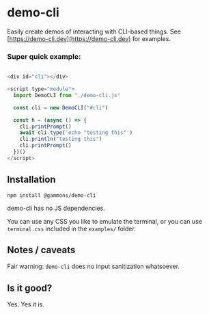 # demo-cli

Easily create demos of interacting with CLI-based things. See [https://demo-cli.dev](https://demo-cli.dev) for examples.

### Super quick example:

```javascript

<div id="cli"></div>

<script type="module">
  import DemoCLI from "./demo-cli.js"

  const cli = new DemoCLI("#cli")

  const h = (async () => {
    cli.printPrompt()
    await cli.type('echo "testing this"')
    cli.println("testing this")
    cli.printPrompt()
  })()
</script>
```

## Installation

`npm install @gammons/demo-cli`

demo-cli has no JS dependencies.

You can use any CSS you like to emulate the terminal, or you can use `terminal.css` included in the `examples/` folder.

## Notes / caveats

Fair warning: `demo-cli` does no input sanitization whatsoever.

## Is it good?

Yes.  Yes it is.
